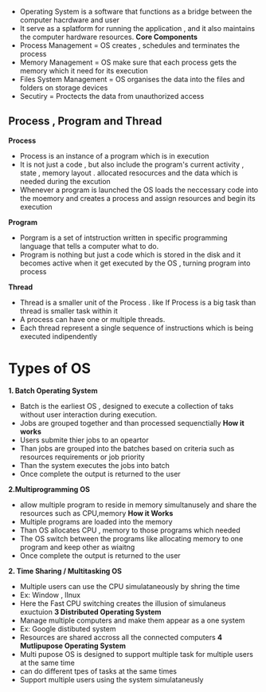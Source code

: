 - Operating System is a software that functions as a bridge between the computer hacrdware and user
- It serve as a splatform for running the application , and it also maintains the computer hardware resources.
**Core Components**
- Process Management = OS creates , schedules and terminates the process
- Memory Management = OS make sure that each process gets the memory which it need for its execution
- Files System Management = OS organises the data into the files and folders on storage devices
- Secutiry = Proctects the data from unauthorized access

## Process , Program and Thread
**Process** 
- Process is an instance of a program which is in execution
- It is not just a code , but also include the program's current activity , state , memory layout . allocated resocurces and the data which is needed during the excution
- Whenever a program is launched the OS loads the neccessary code into the moemory and creates a process and  assign resources and begin its execution 

**Program**
- Porgram is a set of intstruction written in specific programming language that tells a computer what to do.
- Program is nothing but just a code which is stored in the disk  and it becomes active when it get executed by the OS , turning program into process

**Thread**
- Thread is a smaller unit of the Process . like If Process is a big task than thread is smaller task within it
- A process can have one or multiple threads. 
- Each thread represent a single sequence of instructions which is being executed indipendently
# Types of OS 
**1. Batch Operating System** 
- Batch is the earliest OS , designed to execute a collection of taks without user interaction during execution. 
- Jobs are grouped together and than processed sequenctially
**How it works**
-  Users submite thier jobs to an opeartor 
- Than jobs are grouped into the batches based on criteria such as resources requirements   or job priority
- Than the system executes the jobs into batch 
- Once complete the output is returned to the user

**2.Multiprogramming OS** 
- allow multiple program to reside in memory  simultanusely and share the resources such as CPU,memory
**How it Works**
- Multiple programs are loaded into the memory
- Than OS allocates CPU , memory to those programs which needed
- The OS switch between the programs like allocating memory to one program and keep other as wiaitng
- Once complete the output is returned to the user

**2. Time Sharing / Multitasking OS**
- Multiple users can use the CPU simulataneously by shring the time
- Ex: Window , lInux
- Here the Fast CPU switching creates the illusion of simulaneus exuctuion
**3 Distributed Operating System**
- Manage multiple computers and make them appear as a one system
- Ex: Google distibuted system
- Resources are shared accross all the connected computers
**4 Mutlipupose Operating System**
- Multi pupose OS is designed to support multiple task for multiple users at the same time
- can do different tpes of tasks at the same times
- Support multiple users using the system simulataneusly

